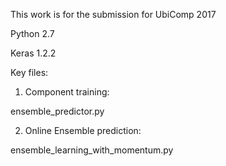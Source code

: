 This work is for the submission for UbiComp 2017

Python 2.7

Keras 1.2.2


Key files:

1. Component training:

ensemble_predictor.py


2. Online Ensemble prediction:

ensemble_learning_with_momentum.py
